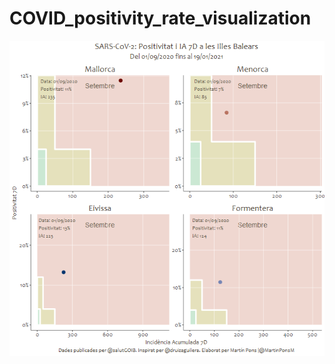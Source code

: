# COVID_positivity_rate_visualization


![Image](https://github.com/MartinPons/COVID_positivity_rate_visualization/blob/master/path_animation.gif)

